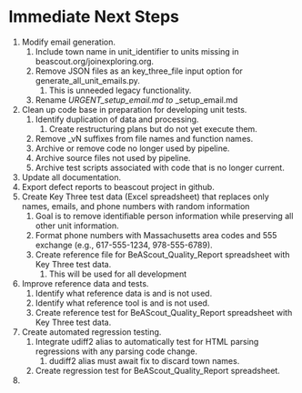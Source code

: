 # Immediate Next Steps

1. Modify email generation.
   1. Include town name in unit_identifier to units missing in beascout.org/joinexploring.org.
   2. Remove JSON files as an key_three_file input option for generate_all_unit_emails.py.
      1. This is unneeded legacy functionality.
   3. Rename <Unit type>_<Unit number>_URGENT_setup_email.md to <Unit type>_<Unit number>_<Unit town>_setup_email.md
2. Clean up code base in preparation for developing unit tests.
   1. Identify duplication of data and processing.
      1. Create restructuring plans but do not yet execute them.
   2. Remove _vN suffixes from file names and function names.
   3. Archive or remove code no longer used by pipeline.
   4. Archive source files not used by pipeline.
   5. Archive test scripts associated with code that is no longer current.
3. Update all documentation.
4. Export defect reports to beascout project in github.
5. Create Key Three test data (Excel spreadsheet) that replaces only names, emails, and phone numbers with random information
   1. Goal is to remove identifiable person information while preserving all other unit information.
   2. Format phone numbers with Massachusetts area codes and 555 exchange (e.g., 617-555-1234, 978-555-6789).
   3. Create reference file for BeAScout_Quality_Report spreadsheet with Key Three test data.
      1. This will be used for all development
6. Improve reference data and tests.
   1. Identify what reference data is and is not used.
   2. Identify what reference tool is and is not used.
   3. Create reference test for BeAScout_Quality_Report spreadsheet with Key Three test data.
7. Create automated regression testing.
   1. Integrate udiff2 alias to automatically test for HTML parsing regressions with any parsing code change.
      1. dudiff2 alias must await fix to discard town names.
   2. Create regression test for BeAScout_Quality_Report spreadsheet.
8.  